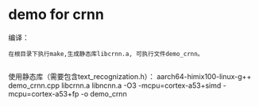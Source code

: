 # demo for crnn

编译：
```
在根目录下执行make,生成静态库libcrnn.a, 可执行文件demo_crnn。
    
```
使用静态库（需要包含text_recognization.h）：
aarch64-himix100-linux-g++ demo_crnn.cpp libcrnn.a libncnn.a -O3 -mcpu=cortex-a53+simd -mcpu=cortex-a53+fp -o demo_crnn
```

